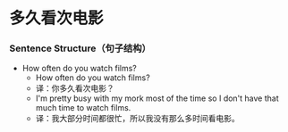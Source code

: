 # 多久看次电影

### Sentence Structure（句子结构）

- How often do you watch films?
  - How often do you watch films?
  - 译：你多久看次电影？
  - I'm pretty busy with my mork most of the time so I don't have that much time to watch films.
  - 译：我大部分时间都很忙，所以我没有那么多时间看电影。
